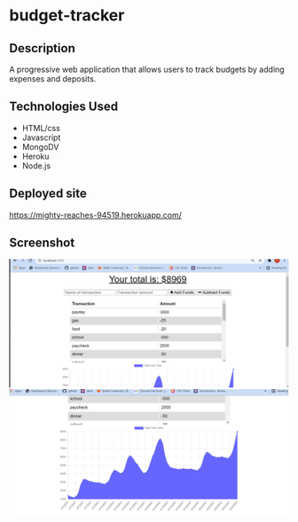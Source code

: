 # budget-tracker

## Description
A progressive web application that allows users to track budgets by adding expenses and deposits.

## Technologies Used
- HTML/css
- Javascript
- MongoDV
- Heroku
- Node.js

## Deployed site
https://mighty-reaches-94519.herokuapp.com/

## Screenshot
<img src = "./Screenshot (18).png">
<img src = "./Screenshot (19).png">